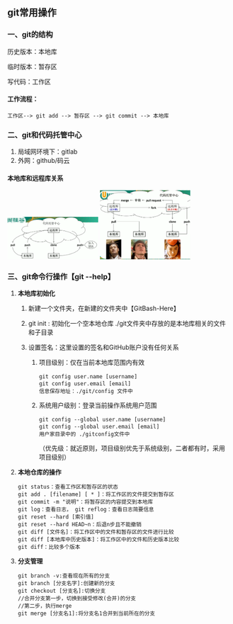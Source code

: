 ##  git常用操作

### 一、git的结构

历史版本：本地库

临时版本：暂存区

 写代码：工作区

#### 工作流程：

`工作区--> git add --> 暂存区 --> git commit --> 本地库`

### 二、git和代码托管中心

1. 局域网环境下：gitlab
2. 外网：github/码云  

#### 本地库和远程库关系

<img src="https://github.com/ptremp-su/Notes/blob/master/git%E5%AD%A6%E4%B9%A0/assets/git1.png" style="zoom:20%;" />

<img src="https://github.com/ptremp-su/Notes/blob/master/git%E5%AD%A6%E4%B9%A0/assets/git2.png" alt="git2" style="zoom:20%;" />



### 三、git命令行操作【git --help】

1. **本地库初始化**

   1. 新建一个文件夹，在新建的文件夹中【GitBash-Here】

   2. git init : 初始化一个空本地仓库  ./git文件夹中存放的是本地库相关的文件和子目录

   3. 设置签名：这里设置的签名和GitHub账户没有任何关系

      1. 项目级别：仅在当前本地库范围内有效

         ```
         git config user.name [username]
         git config user.email [email]
         信息保存地址：./git/config 文件中
         ```

         

      2. 系统用户级别：登录当前操作系统用户范围

         ```
         git config --global user.name [username]
         git config --global user.email [email]
         用户家目录中的 ./gitconfig文件中
         ```

         （优先级：就近原则，项目级别优先于系统级别，二者都有时，采用项目级别）

2. **本地仓库的操作**

   ```
   git status：查看工作区和暂存区的状态
   git add . [filename] [ * ]：将工作区的文件提交到暂存区
   git commit -m "说明"：将暂存区的内容提交到本地库
   git log：查看日志， git reflog：查看日志简要信息
   git reset --hard [索引值]
   git reset --hard HEAD~n：后退n步且不能撤销
   git diff [文件名]：将工作区中的文件和暂存区的文件进行比较
   git diff [本地库中历史版本]：将工作区中的文件和历史版本比较
   git diff：比较多个版本
   ```

3. **分支管理**

   ```
   git branch -v:查看现在所有的分支
   git branch [分支名字]:创建新的分支
   git checkout [分支名]:切换分支
   //合并分支第一步，切换到接受修改(合并)的分支
   //第二步，执行merge
   git merge [分支名1]:将分支名1合并到当前所在的分支
   
   
   ```

   

